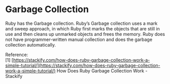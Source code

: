 # Garbage Collection

Ruby has the Garbage collection. Ruby’s Garbage collection uses a mark and sweep approach, in which Ruby first marks the objects that are still in use and then cleans up unmarked objects and frees the memory. Ruby does not have programmer-written manual collection and does the garbage collection automatically.

Reference:  
[1] [https://stackify.com/how-does-ruby-garbage-collection-work-a-simple-tutorial/](https://stackify.com/how-does-ruby-garbage-collection-work-a-simple-tutorial/) How Does Ruby Garbage Collection Work - Stackify
